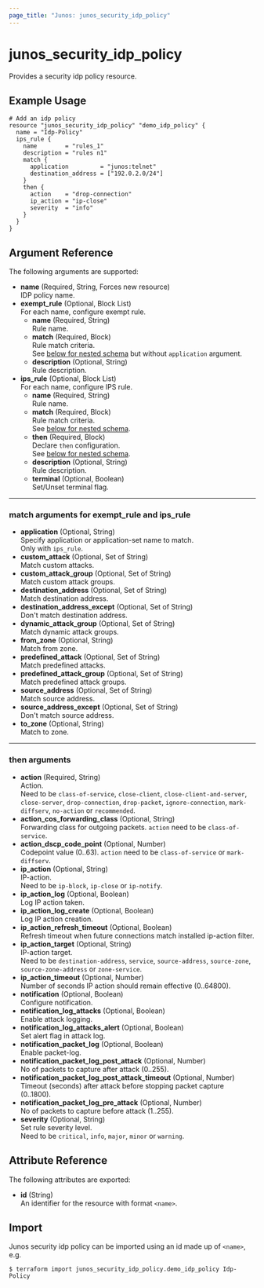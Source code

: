 ```yaml
---
page_title: "Junos: junos_security_idp_policy"
---
```


# junos_security_idp_policy

Provides a security idp policy resource.

## Example Usage

```hcl
# Add an idp policy
resource "junos_security_idp_policy" "demo_idp_policy" {
  name = "Idp-Policy"
  ips_rule {
    name        = "rules_1"
    description = "rules n1"
    match {
      application         = "junos:telnet"
      destination_address = ["192.0.2.0/24"]
    }
    then {
      action    = "drop-connection"
      ip_action = "ip-close"
      severity  = "info"
    }
  }
}
```

## Argument Reference

The following arguments are supported:

- **name** (Required, String, Forces new resource)  
  IDP policy name.
- **exempt_rule** (Optional, Block List)  
  For each name, configure exempt rule.
  - **name** (Required, String)  
    Rule name.
  - **match** (Required, Block)  
    Rule match criteria.  
    See [below for nested schema](#match-arguments-for-exempt_rule-and-ips_rule) but without
    `application` argument.
  - **description** (Optional, String)  
    Rule description.
- **ips_rule** (Optional, Block List)  
  For each name, configure IPS rule.
  - **name** (Required, String)  
    Rule name.
  - **match** (Required, Block)  
    Rule match criteria.  
    See [below for nested schema](#match-arguments-for-exempt_rule-and-ips_rule).
  - **then** (Required, Block)  
    Declare `then` configuration.  
    See [below for nested schema](#then-arguments).
  - **description** (Optional, String)  
    Rule description.
  - **terminal** (Optional, Boolean)  
    Set/Unset terminal flag.

---

### match arguments for exempt_rule and ips_rule

- **application** (Optional, String)  
  Specify application or application-set name to match.  
  Only with `ips_rule`.
- **custom_attack** (Optional, Set of String)  
  Match custom attacks.
- **custom_attack_group** (Optional, Set of String)  
  Match custom attack groups.
- **destination_address** (Optional, Set of String)  
  Match destination address.
- **destination_address_except** (Optional, Set of String)  
  Don't match destination address.
- **dynamic_attack_group** (Optional, Set of String)  
  Match dynamic attack groups.
- **from_zone** (Optional, String)  
  Match from zone.
- **predefined_attack** (Optional, Set of String)  
  Match predefined attacks.
- **predefined_attack_group** (Optional, Set of String)  
  Match predefined attack groups.
- **source_address** (Optional, Set of String)  
  Match source address.
- **source_address_except** (Optional, Set of String)  
  Don't match source address.
- **to_zone** (Optional, String)  
  Match to zone.

---

### then arguments

- **action** (Required, String)  
  Action.  
  Need to be `class-of-service`, `close-client`, `close-client-and-server`, `close-server`,
  `drop-connection`, `drop-packet`, `ignore-connection`, `mark-diffserv`, `no-action` or `recommended`.
- **action_cos_forwarding_class** (Optional, String)  
  Forwarding class for outgoing packets.
  `action` need to be `class-of-service`.
- **action_dscp_code_point** (Optional, Number)  
  Codepoint value (0..63).
  `action` need to be `class-of-service` or `mark-diffserv`.
- **ip_action** (Optional, String)  
  IP-action.  
  Need to be `ip-block`, `ip-close` or `ip-notify`.
- **ip_action_log** (Optional, Boolean)  
  Log IP action taken.
- **ip_action_log_create** (Optional, Boolean)  
  Log IP action creation.
- **ip_action_refresh_timeout** (Optional, Boolean)  
  Refresh timeout when future connections match installed ip-action filter.
- **ip_action_target** (Optional, String)  
  IP-action target.  
  Need to be `destination-address`, `service`, `source-address`, `source-zone`,
  `source-zone-address` or `zone-service`.
- **ip_action_timeout** (Optional, Number)  
  Number of seconds IP action should remain effective (0..64800).
- **notification** (Optional, Boolean)  
  Configure notification.
- **notification_log_attacks** (Optional, Boolean)  
  Enable attack logging.
- **notification_log_attacks_alert** (Optional, Boolean)  
  Set alert flag in attack log.
- **notification_packet_log** (Optional, Boolean)  
  Enable packet-log.
- **notification_packet_log_post_attack** (Optional, Number)  
  No of packets to capture after attack (0..255).
- **notification_packet_log_post_attack_timeout** (Optional, Number)  
  Timeout (seconds) after attack before stopping packet capture (0..1800).
- **notification_packet_log_pre_attack** (Optional, Number)  
  No of packets to capture before attack (1..255).
- **severity** (Optional, String)  
  Set rule severity level.  
  Need to be `critical`, `info`, `major`, `minor` or `warning`.

## Attribute Reference

The following attributes are exported:

- **id** (String)  
  An identifier for the resource with format `<name>`.

## Import

Junos security idp policy can be imported using an id made up of `<name>`, e.g.

```shell
$ terraform import junos_security_idp_policy.demo_idp_policy Idp-Policy
```
